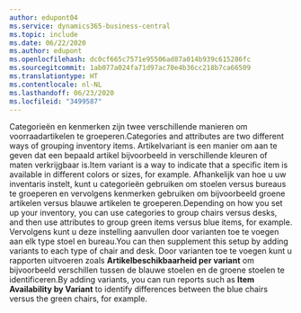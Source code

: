 ```yaml
---
author: edupont04
ms.service: dynamics365-business-central
ms.topic: include
ms.date: 06/22/2020
ms.author: edupont
ms.openlocfilehash: dc0cf665c7571e95506ad87a014b939c615286fc
ms.sourcegitcommit: 1ab077a024fa71d97ac70e4b36cc218b7ca66509
ms.translationtype: HT
ms.contentlocale: nl-NL
ms.lasthandoff: 06/23/2020
ms.locfileid: "3499587"
---
```

<span data-ttu-id="0c0d2-101">Categorieën en kenmerken zijn twee verschillende manieren om voorraadartikelen te groeperen.</span><span class="sxs-lookup"><span data-stu-id="0c0d2-101">Categories and attributes are two different ways of grouping inventory items.</span></span> <span data-ttu-id="0c0d2-102">Artikelvariant is een manier om aan te geven dat een bepaald artikel bijvoorbeeld in verschillende kleuren of maten verkrijgbaar is.</span><span class="sxs-lookup"><span data-stu-id="0c0d2-102">Item variant is a way to indicate that a specific item is available in different colors or sizes, for example.</span></span> <span data-ttu-id="0c0d2-103">Afhankelijk van hoe u uw inventaris instelt, kunt u categorieën gebruiken om stoelen versus bureaus te groeperen en vervolgens kenmerken gebruiken om bijvoorbeeld groene artikelen versus blauwe artikelen te groeperen.</span><span class="sxs-lookup"><span data-stu-id="0c0d2-103">Depending on how you set up your inventory, you can use categories to group chairs versus desks, and then use attributes to group green items versus blue items, for example.</span></span> <span data-ttu-id="0c0d2-104">Vervolgens kunt u deze instelling aanvullen door varianten toe te voegen aan elk type stoel en bureau.</span><span class="sxs-lookup"><span data-stu-id="0c0d2-104">You can then supplement this setup by adding variants to each type of chair and desk.</span></span> <span data-ttu-id="0c0d2-105">Door varianten toe te voegen kunt u rapporten uitvoeren zoals **Artikelbeschikbaarheid per variant** om bijvoorbeeld verschillen tussen de blauwe stoelen en de groene stoelen te identificeren.</span><span class="sxs-lookup"><span data-stu-id="0c0d2-105">By adding variants, you can run reports such as **Item Availability by Variant** to identify differences between the blue chairs versus the green chairs, for example.</span></span>
